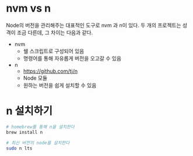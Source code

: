 # nvm vs n

Node의 버전을 관리해주는 대표적인 도구로 nvm 과 n이 있다. 두 개의 프로젝트는 성격이 조금 다른데, 그 차이는 다음과 같다.

- nvm
    - 쉘 스크립트로 구성되어 있음
    - 명령어를 통해 자유롭게 버전을 오고갈 수 있음
- n
    - <https://github.com/tj/n>
    - Node 모듈
    - 원하는 버전을 쉽게 설치할 수 있음

# n 설치하기

```bash
# homebrew를 통해 n을 설치한다
brew install n

# 최신 버전의 node를 설치한다
sudo n lts
```

